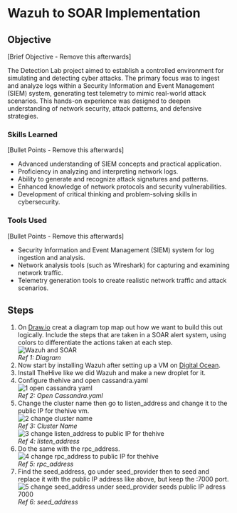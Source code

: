 # Wazuh to SOAR Implementation

## Objective
[Brief Objective - Remove this afterwards]

The Detection Lab project aimed to establish a controlled environment for simulating and detecting cyber attacks. The primary focus was to ingest and analyze logs within a Security Information and Event Management (SIEM) system, generating test telemetry to mimic real-world attack scenarios. This hands-on experience was designed to deepen understanding of network security, attack patterns, and defensive strategies.

### Skills Learned
[Bullet Points - Remove this afterwards]

- Advanced understanding of SIEM concepts and practical application.
- Proficiency in analyzing and interpreting network logs.
- Ability to generate and recognize attack signatures and patterns.
- Enhanced knowledge of network protocols and security vulnerabilities.
- Development of critical thinking and problem-solving skills in cybersecurity.

### Tools Used
[Bullet Points - Remove this afterwards]

- Security Information and Event Management (SIEM) system for log ingestion and analysis.
- Network analysis tools (such as Wireshark) for capturing and examining network traffic.
- Telemetry generation tools to create realistic network traffic and attack scenarios.

## Steps
1. On <a href="https://www.Draw.io">Draw.io</a> creat a diagram top map out how we want to build this out logically. Include the steps that are taken in a SOAR alert system, using colors to differentiate the actions taken at each step.<br>
![Wazuh and SOAR](https://github.com/user-attachments/assets/b8d5d560-6152-47aa-ba39-e9b026c0b8f9)<br>
*Ref 1: Diagram*<br>
2. Now start by installing Wazuh after setting up a VM on <a href="https://digitalocean.com/">Digital Ocean</a>.
3. Install TheHive like we did Wazuh and make a new droplet for it.
4. Configure thehive and open cassandra.yaml<br>
![1  open cassandra yaml](https://github.com/user-attachments/assets/452d2a06-4ab8-47e7-bcba-16603a8fcf69)<br>
*Ref 2: Open Cassandra.yaml*<br>
5. Change the cluster name then go to listen_address and change it to the public IP for thehive vm.<br>
![2  change cluster name](https://github.com/user-attachments/assets/5cef2838-f3fb-48fc-913a-2ae6d229e029)<br>
*Ref 3: Cluster Name*<br>
![3  change listen_address to public IP for thehive](https://github.com/user-attachments/assets/ab646222-d4f1-4464-bf23-3c14c3cadec4)<br>
*Ref 4: listen_address*<br>
6. Do the same with the rpc_address.<br>
![4 change rpc_address to public IP for thehive](https://github.com/user-attachments/assets/0b33b6f0-1ae6-444b-a062-1051c6454246)<br>
*Ref 5: rpc_address*<br>
7. Find the seed_address, go under seed_provider then to seed and replace it with the public IP address like above, but keep the :7000 port.<br>
![5  change seed_address under seed_provider seeds public IP adress 7000](https://github.com/user-attachments/assets/0ff90929-de4e-41e8-8bc9-72634023521a)<br>
*Ref 6: seed_address*
